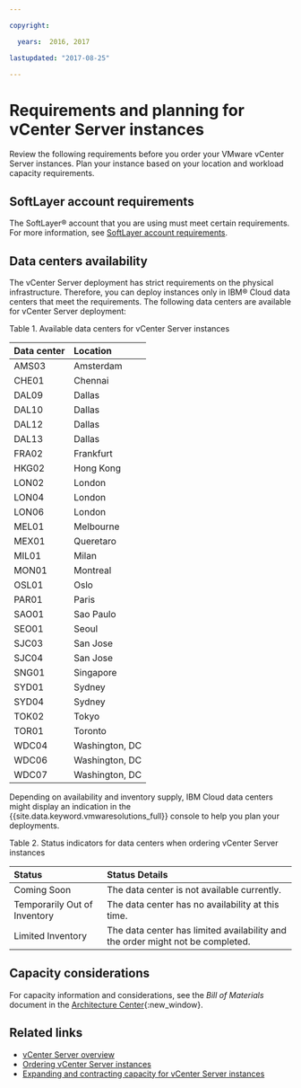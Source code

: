 ```yaml
---

copyright:

  years:  2016, 2017

lastupdated: "2017-08-25"

---
```


# Requirements and planning for vCenter Server instances

Review the following requirements before you order your VMware vCenter Server instances. Plan your instance based on your location and workload capacity requirements.

## SoftLayer account requirements

The SoftLayer® account that you are using must meet certain requirements. For more information, see [SoftLayer account requirements](../vmonic/slaccountrequirement.html).

## Data centers availability

The vCenter Server deployment has strict requirements on the physical infrastructure. Therefore, you can deploy instances only in IBM® Cloud data centers that meet the requirements. The following data centers are available for vCenter Server deployment:

Table 1. Available data centers for vCenter Server instances

| Data center | Location |
|:-----|:----------------|
| AMS03 | Amsterdam |
| CHE01 | Chennai |
| DAL09 | Dallas |
| DAL10 | Dallas |
| DAL12 | Dallas |
| DAL13 | Dallas |
| FRA02 | Frankfurt |
| HKG02 | Hong Kong |
| LON02 | London |
| LON04 | London |
| LON06 | London |
| MEL01 | Melbourne |
| MEX01 | Queretaro |
| MIL01 | Milan |
| MON01 | Montreal |
| OSL01 | Oslo |
| PAR01 | Paris |
| SAO01 | Sao Paulo |
| SEO01 | Seoul |
| SJC03 | San Jose |
| SJC04 | San Jose |
| SNG01 | Singapore |
| SYD01 | Sydney |
| SYD04 | Sydney |
| TOK02 | Tokyo |
| TOR01 | Toronto |
| WDC04 | Washington, DC |
| WDC06 | Washington, DC |
| WDC07 | Washington, DC |

Depending on availability and inventory supply, IBM Cloud data centers might display an indication in the {{site.data.keyword.vmwaresolutions_full}} console to help you plan your deployments.

Table 2. Status indicators for data centers when ordering vCenter Server instances

| Status | Status Details |
|:------------------------------|:--------------------------------------------------|
| Coming Soon                   | The data center is not available currently. |
| Temporarily Out of Inventory  | The data center has no availability at this time. |
| Limited Inventory             | The data center has limited availability and the order might not be completed. |

## Capacity considerations

For capacity information and considerations, see the _Bill of
Materials_ document in the [Architecture Center](https://www.ibm.com/devops/method/content/architecture/virtVCenterServerPlatform){:new_window}.

## Related links

* [vCenter Server overview](vc_vcenterserveroverview.html)
* [Ordering vCenter Server instances](vc_orderinginstance.html)
* [Expanding and contracting capacity for vCenter Server instances](vc_addingremovingservers.html)
